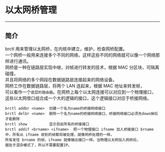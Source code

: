 # 以太网桥管理

---

## 简介

brctl 用来管理以太网桥，在内核中建立，维护，检查网桥配置。  
一个网桥一般用来连接多个不同的网络，这样这些不同的网络就可以像一个网络那样进行通讯。  
网桥是一种在链路层实现中继，对帧进行转发的技术，根据 MAC 分区块，可隔离碰撞，  
并且将网络的多个网段在数据链路层连接起来的网络设备。  
网桥工作在数据链路层，将两个 LAN 连起来，根据 MAC 地址来转发帧，  
可以看作一个`底层的路由器`。在网桥上每个以太网连接可以对应到一个物理接口，这些以太网借口组合成一个大的逻辑的接口，这个逻辑接口对应于桥接网络。

```
brctl addbr <name>  创建一个名为name的桥接网络接口
brctl delbr <name>  删除一个名为name的桥接网络接口，桥接网络接口必须先down掉后才能删除
brctl show          显示目前所有的桥接接口
brctl addif <brname> <ifname>  把一个物理接口 ifname 加入桥接接口 brname 
中，所有从 ifname 收到的帧都将被处理，就像网桥处理的一样。
所有发往 brname 的帧，ifname 就像输出接口一样。当物理以太网加入网桥后，
据处于混杂模式了，所以不需要配置IP。
```



